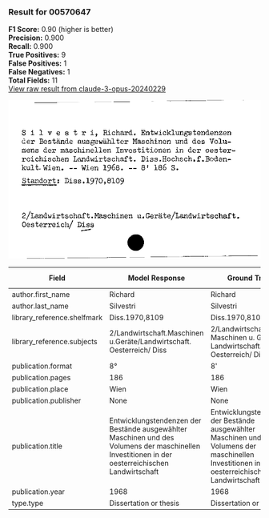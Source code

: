 ### Result for 00570647
**F1 Score:** 0.90 (higher is better)<br>**Precision:** 0.900<br>**Recall:** 0.900<br>**True Positives:** 9<br>**False Positives:** 1<br>**False Negatives:** 1<br>**Total Fields:** 11<br>[View raw result from claude-3-opus-20240229](https://github.com/RISE-UNIBAS/humanities_data_benchmark/blob/main/results/2025-09-02/T0145/request_T0145_00570647.json)

<img src="https://github.com/RISE-UNIBAS/humanities_data_benchmark/blob/main/benchmarks/zettelkatalog/images/00570647.jpg?raw=true" alt="00570647" width="600px">

| Field | Model Response | Ground Truth | Fuzzy Score | Match |
|-------|----------------|--------------|-------------|-------|
| author.first_name | Richard | Richard | 1.000 | ✅ |
| author.last_name | Silvestri | Silvestri | 1.000 | ✅ |
| library_reference.shelfmark | Diss.1970,8109 | Diss.1970,8109 | 1.000 | ✅ |
| library_reference.subjects | 2/Landwirtschaft.Maschinen u.Geräte/Landwirtschaft. Oesterreich/ Diss | 2/Landwirtschaft. Maschinen u. Geräte/ Landwirtschaft. Oesterreich/ Diss | 0.979 | ✅ |
| publication.format | 8° | 8' | 0.500 | ❌ |
| publication.pages | 186 | 186 | 1.000 | ✅ |
| publication.place | Wien | Wien | 1.000 | ✅ |
| publication.publisher | None | None | 1.000 | ✅ |
| publication.title | Entwicklungstendenzen der Bestände ausgewählter Maschinen und des Volumens der maschinellen Investitionen in der oesterreichischen Landwirtschaft | Entwicklungstendenzen der Bestände ausgewählter Maschinen und des Volumens der maschinellen Investitionen in der oesterreichischen Landwirtschaft | 1.000 | ✅ |
| publication.year | 1968 | 1968 | 1.000 | ✅ |
| type.type | Dissertation or thesis | Dissertation or thesis | 1.000 | ✅ |
